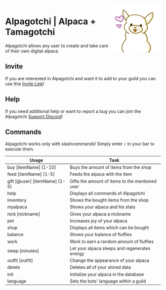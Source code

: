 <img align="right" src="src/main/resources/assets/avatar.png" alt="Avatar"/>

# Alpagotchi | Alpaca + Tamagotchi

Alpagotchi allows any user to create and take care of their own digital alpaca.

## Invite

If you are interested in Alpagotchi and want it to add to your guild you can use
this [Invite Link](https://discord.com/oauth2/authorize?client_id=780910199875567616&permissions=2147798080&scope=bot%20applications.commands)!

## Help

If you need additional help or want to report a bug you can join the
Alpagotchi [Support Discord](https://discord.gg/DXtYyzGhXR)!

## Commands

Alpagotchi works only with slashcommands! Simply enter `/` in your bar to execute them.

| Usage                         | Task                                            |
|-------------------------------|-------------------------------------------------|
| buy [itemName] [1-10]         | Buys the amount of items from the shop          |
| feed [itemName] [1-5]         | Feeds the alpaca with the item                  |
| gift [@user] [itemName] [1-5] | Gifts the amount of items to the mentioned user |
| help                          | Displays all commands of Alpagotchi             |
| inventory                     | Shows the bought items from the shop            |
| myalpaca                      | Shows your alpaca and his stats                 |
| nick [nickname]               | Gives your alpaca a nickname                    |
| pet                           | Increases joy of your alpaca                    |
| shop                          | Displays all items which can be bought          |
| balance                       | Shows your balance of fluffies                  |
| work                          | Work to earn a random amount of fluffies        |
| sleep [minutes]               | Let your alpaca sleeps  and regenerates energy  |
| outfit [outfit]               | Change the appearance of your alpaca            |
| delete                        | Deletes all of your stored data                 |
| init                          | Initialize your alpaca in the database          |
| language                      | Sets the bots' language within a guild          |
